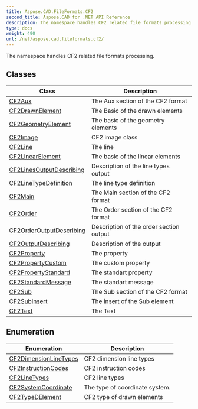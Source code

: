 ```yaml
---
title: Aspose.CAD.FileFormats.CF2
second_title: Aspose.CAD for .NET API Reference
description: The namespace handles CF2 related file formats processing
type: docs
weight: 490
url: /net/aspose.cad.fileformats.cf2/
---
```

The namespace handles CF2 related file formats processing.

## Classes

| Class | Description |
| --- | --- |
| [CF2Aux](./cf2aux/) | The Aux section of the CF2 format |
| [CF2DrawnElement](./cf2drawnelement/) | The Basic of the drawn elements |
| [CF2GeometryElement](./cf2geometryelement/) | The basic of the geometry elements |
| [CF2Image](./cf2image/) | CF2 image class |
| [CF2Line](./cf2line/) | The line |
| [CF2LinearElement](./cf2linearelement/) | The basic of the linear elements |
| [CF2LinesOutputDescribing](./cf2linesoutputdescribing/) | Description of the line types output |
| [CF2LineTypeDefinition](./cf2linetypedefinition/) | The line type definition |
| [CF2Main](./cf2main/) | The Main section of the CF2 format |
| [CF2Order](./cf2order/) | The Order section of the CF2 format |
| [CF2OrderOutputDescribing](./cf2orderoutputdescribing/) | Description of the order section output |
| [CF2OutputDescribing](./cf2outputdescribing/) | Description of the output |
| [CF2Property](./cf2property/) | The property |
| [CF2PropertyCustom](./cf2propertycustom/) | The custom property |
| [CF2PropertyStandard](./cf2propertystandard/) | The standart property |
| [CF2StandardMessage](./cf2standardmessage/) | The standart message |
| [CF2Sub](./cf2sub/) | The Sub section of the CF2 format |
| [CF2SubInsert](./cf2subinsert/) | The insert of the Sub element |
| [CF2Text](./cf2text/) | The Text |
## Enumeration

| Enumeration | Description |
| --- | --- |
| [CF2DimensionLineTypes](./cf2dimensionlinetypes/) | CF2 dimension line types |
| [CF2InstructionCodes](./cf2instructioncodes/) | CF2 instruction codes |
| [CF2LineTypes](./cf2linetypes/) | CF2 line types |
| [CF2SystemCoordinate](./cf2systemcoordinate/) | The type of coordinate system. |
| [CF2TypeDElement](./cf2typedelement/) | CF2 type of drawn elements |


